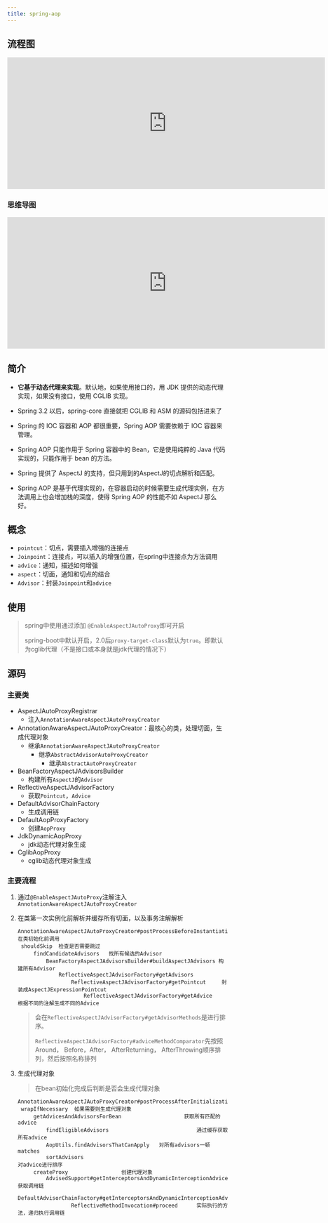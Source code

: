 ```yaml
---
title: spring-aop
---
```


## 流程图

<iframe id="embed_dom" name="embed_dom" frameborder="0" style="display:block;width:725px; height:300px;" src="https://www.processon.com/embed/6600efa0878a3f700d3ff666"></iframe>

### 思维导图

<iframe id="embed_dom" name="embed_dom" frameborder="0" style="display:block;width:725px; height:300px;" src="https://www.processon.com/embed/63b7d219f27176074bb45725"></iframe>

## 简介

- **它基于动态代理来实现**。默认地，如果使用接口的，用 JDK 提供的动态代理实现，如果没有接口，使用 CGLIB 实现。

- Spring 3.2 以后，spring-core 直接就把 CGLIB 和 ASM 的源码包括进来了 

- Spring 的 IOC 容器和 AOP 都很重要，Spring AOP 需要依赖于 IOC 容器来管理。 

- Spring AOP 只能作用于 Spring 容器中的 Bean，它是使用纯粹的 Java 代码实现的，只能作用于 bean 的方法。

- Spring 提供了 AspectJ 的支持，但只用到的AspectJ的切点解析和匹配。 

- Spring AOP 是基于代理实现的，在容器启动的时候需要生成代理实例，在方法调用上也会增加栈的深度，使得 Spring AOP 的性能不如 AspectJ 那么好。 

## 概念

- `pointcut`：切点，需要插入增强的连接点
- `Joinpoint`：连接点，可以插入的增强位置，在spring中连接点为方法调用
- `advice`：通知，描述如何增强
- `aspect`：切面，通知和切点的结合
- `Advisor`：封装`Joinpoint`和`advice`

## 使用

> spring中使用通过添加 `@EnableAspectJAutoProxy`即可开启
>
> spring-boot中默认开启，2.0后`proxy-target-class`默认为`true`。即默认为cglib代理（不是接口或本身就是jdk代理的情况下）

## 源码

### 主要类

- AspectJAutoProxyRegistrar
  - 注入`AnnotationAwareAspectJAutoProxyCreator`
- AnnotationAwareAspectJAutoProxyCreator：最核心的类，处理切面，生成代理对象
  - 继承`AnnotationAwareAspectJAutoProxyCreator`
    - 继承`AbstractAdvisorAutoProxyCreator`
      - 继承`AbstractAutoProxyCreator`
- BeanFactoryAspectJAdvisorsBuilder
  - 构建所有`AspectJ`的`Advisor`
- ReflectiveAspectJAdvisorFactory
  - 获取`Pointcut`，`Advice`
- DefaultAdvisorChainFactory
  - 生成调用链
- DefaultAopProxyFactory
  - 创建`AopProxy`
- JdkDynamicAopProxy
  - jdk动态代理对象生成
- CglibAopProxy
  - cglib动态代理对象生成

### 主要流程

1. 通过`@EnableAspectJAutoProxy`注解注入`AnnotationAwareAspectJAutoProxyCreator`

2. 在类第一次实例化前解析并缓存所有切面，以及事务注解解析

   ```
   AnnotationAwareAspectJAutoProxyCreator#postProcessBeforeInstantiation 在类初始化前调用
   	shouldSkip  检查是否需要跳过
   		findCandidateAdvisors	找所有候选的Advisor
   			BeanFactoryAspectJAdvisorsBuilder#buildAspectJAdvisors 构建所有Advisor
   				ReflectiveAspectJAdvisorFactory#getAdvisors
   					ReflectiveAspectJAdvisorFactory#getPointcut		封装成AspectJExpressionPointcut
   						ReflectiveAspectJAdvisorFactory#getAdvice		根据不同的注解生成不同的Advice
   ```

   > 会在`ReflectiveAspectJAdvisorFactory#getAdvisorMethods`是进行排序。
   >
   > `ReflectiveAspectJAdvisorFactory#adviceMethodComparator`先按照Around， Before，After， AfterReturning， AfterThrowing顺序排列，然后按照名称排列 

3. 生成代理对象

   > 在bean初始化完成后判断是否会生成代理对象

   ```
   AnnotationAwareAspectJAutoProxyCreator#postProcessAfterInitialization
   	wrapIfNecessary  如果需要则生成代理对象
   		getAdvicesAndAdvisorsForBean  					获取所有匹配的advice
   			findEligibleAdvisors      						通过缓存获取所有advice
         	AopUtils.findAdvisorsThatCanApply  	对所有advisors一顿matches
         	sortAdvisors 												对advice进行排序
   		createProxy					创建代理对象
   			AdvisedSupport#getInterceptorsAndDynamicInterceptionAdvice 获取调用链
            DefaultAdvisorChainFactory#getInterceptorsAndDynamicInterceptionAdvice
            		ReflectiveMethodInvocation#proceed 		实际执行的方法，递归执行调用链
   ```

   